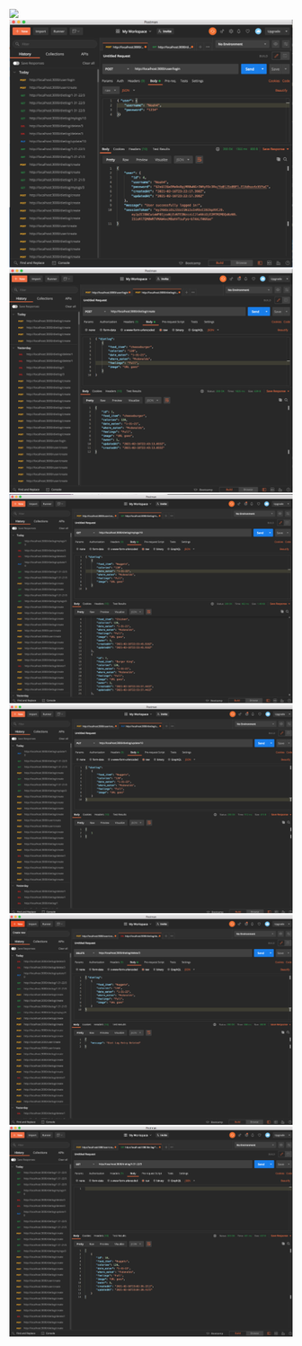 ![](images/dusercreateEndpoint.jpg) 
![](images/userloginEndpoint.jpg)
![](images/dietlogcreateEndpoint.jpg)
![](images/mylogsbyidEndpoint.jpg)
![](images/updatebyidEndpoint.jpg)
![](images/deletebyidEndpoint.jpg)
![](images/date_eatenbyidEndpoint.jpg)
